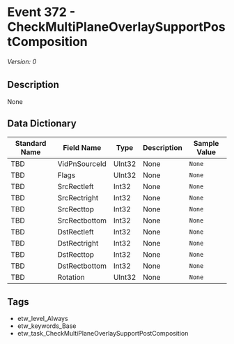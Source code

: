 # Event 372 - CheckMultiPlaneOverlaySupportPostComposition
###### Version: 0

## Description
None

## Data Dictionary
|Standard Name|Field Name|Type|Description|Sample Value|
|---|---|---|---|---|
|TBD|VidPnSourceId|UInt32|None|`None`|
|TBD|Flags|UInt32|None|`None`|
|TBD|SrcRectleft|Int32|None|`None`|
|TBD|SrcRectright|Int32|None|`None`|
|TBD|SrcRecttop|Int32|None|`None`|
|TBD|SrcRectbottom|Int32|None|`None`|
|TBD|DstRectleft|Int32|None|`None`|
|TBD|DstRectright|Int32|None|`None`|
|TBD|DstRecttop|Int32|None|`None`|
|TBD|DstRectbottom|Int32|None|`None`|
|TBD|Rotation|UInt32|None|`None`|

## Tags
* etw_level_Always
* etw_keywords_Base
* etw_task_CheckMultiPlaneOverlaySupportPostComposition